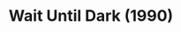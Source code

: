 ---
layout: shows
title: Wait Until Dark (1990)
poster:
category:
details:
  Theatre: Players by the Sea
cast:
  Carlino: Michael Lipp
crew:
external_links:
---